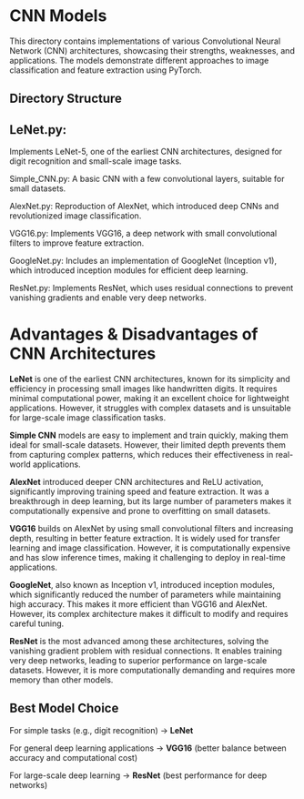 # CNN Models
This directory contains implementations of various Convolutional Neural Network (CNN) architectures, showcasing their strengths, weaknesses, and applications. The models demonstrate different approaches to image classification and feature extraction using PyTorch.

## Directory Structure

## LeNet.py:
Implements LeNet-5, one of the earliest CNN architectures, designed for digit recognition and small-scale image tasks.

Simple_CNN.py:
A basic CNN with a few convolutional layers, suitable for small datasets.

AlexNet.py:
Reproduction of AlexNet, which introduced deep CNNs and revolutionized image classification.

VGG16.py:
Implements VGG16, a deep network with small convolutional filters to improve feature extraction.

GoogleNet.py:
Includes an implementation of GoogleNet (Inception v1), which introduced inception modules for efficient deep learning.

ResNet.py:
Implements ResNet, which uses residual connections to prevent vanishing gradients and enable very deep networks.

# Advantages & Disadvantages of CNN Architectures
**LeNet** is one of the earliest CNN architectures, known for its simplicity and efficiency in processing small images like handwritten digits. It requires minimal computational power, making it an excellent choice for lightweight applications. However, it struggles with complex datasets and is unsuitable for large-scale image classification tasks.

**Simple CNN** models are easy to implement and train quickly, making them ideal for small-scale datasets. However, their limited depth prevents them from capturing complex patterns, which reduces their effectiveness in real-world applications.

**AlexNet** introduced deeper CNN architectures and ReLU activation, significantly improving training speed and feature extraction. It was a breakthrough in deep learning, but its large number of parameters makes it computationally expensive and prone to overfitting on small datasets.

**VGG16** builds on AlexNet by using small convolutional filters and increasing depth, resulting in better feature extraction. It is widely used for transfer learning and image classification. However, it is computationally expensive and has slow inference times, making it challenging to deploy in real-time applications.

**GoogleNet**, also known as Inception v1, introduced inception modules, which significantly reduced the number of parameters while maintaining high accuracy. This makes it more efficient than VGG16 and AlexNet. However, its complex architecture makes it difficult to modify and requires careful tuning.

**ResNet** is the most advanced among these architectures, solving the vanishing gradient problem with residual connections. It enables training very deep networks, leading to superior performance on large-scale datasets. However, it is more computationally demanding and requires more memory than other models.

## Best Model Choice
For simple tasks (e.g., digit recognition) → **LeNet**

For general deep learning applications → **VGG16** (better balance between accuracy and computational cost)

For large-scale deep learning → **ResNet** (best performance for deep networks)
